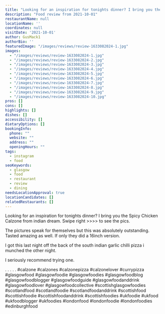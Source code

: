 ```yaml
---
title: "Looking for an inspiration for tonights dinner? I bring you the Spicy Chicken Calzone from indian dream."
description: "Food review from 2021-10-01"
restaurantName: null
locationName: ''
coordinates: null
visitDate: '2021-10-01'
author: GusMack1
authorBio: ''
featuredImage: "/images/reviews/review-1633082024-1.jpg"
images:
  - "/images/reviews/review-1633082024-1.jpg"
  - "/images/reviews/review-1633082024-2.jpg"
  - "/images/reviews/review-1633082024-3.jpg"
  - "/images/reviews/review-1633082024-4.jpg"
  - "/images/reviews/review-1633082024-5.jpg"
  - "/images/reviews/review-1633082024-6.jpg"
  - "/images/reviews/review-1633082024-7.jpg"
  - "/images/reviews/review-1633082024-8.jpg"
  - "/images/reviews/review-1633082024-9.jpg"
  - "/images/reviews/review-1633082024-10.jpg"
pros: []
cons: []
highlights: []
dishes: []
accessibility: []
dietaryOptions: []
bookingInfo:
  phone: ""
  website: ""
  address: ""
  openingHours: ""
tags:
  - instagram
  - food
seoKeywords:
  - glasgow
  - food
  - restaurant
  - review
  - dining
needsLocationApproval: true
locationCandidates: []
relatedRestaurants: []
---
```


Looking for an inspiration for tonights dinner? I bring you the Spicy Chicken Calzone from indian dream. Swipe right >>>> to see the pics.

The pictures speak for themselves but this was absolutely outstanding. Tasted amazing as well. If only they did a 16inch version.

I got this last night off the back of the south indian garlic chilli pizza i munched the other night.

I seriously recommend trying one.

 
.
.
.
.
.
#calzone #calzones #calzonepizza #calzonelover #currypizza #glasgowfood #glasgowfoodie #glasgowfoodies #glasgowfoodblog #glasgowfoodblogger #glasgowfoodguide #glasgowfoodanddrink #glasgowfoodlover #glasgowfoodcollective #scottishglasgowfoodies #scotlandfood #scotlandfoodie #scotlandfoodanddrink #scottishfood #scottishfoodie #scottishfoodanddrink #scottishfoodies #ukfoodie #ukfood #ukfoodblogger #ukfoodies #londonfood #londonfoodie #londonfoodies #edinburghfood